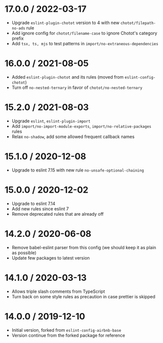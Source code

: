 17.0.0 / 2022-03-17
===================

- Upgrade `eslint-plugin-chotot` version to 4 with new `chotot/filepath-no-ads` rule
- Add ignore config for `chotot/filename-case`  to ignore Chotot's category prefix
- Add `tsx, ts, mjs` to test patterns in `import/no-extraneous-dependencies`

16.0.0 / 2021-08-05
===================

- Added `eslint-plugin-chotot` and its rules (moved from `eslint-config-chotot`)
- Turn off `no-nested-ternary` in favor of `chotot/no-nested-ternary`

15.2.0 / 2021-08-03
===================

- Upgrade `eslint`, `eslint-plugin-import`
- Add `import/no-import-module-exports`, `import/no-relative-packages` rules
- Relax `no-shadow`, add some allowed frequent callback names

15.1.0 / 2020-12-08
===================

- Upgrade to eslint 7.15 with new rule `no-unsafe-optional-chaining`

15.0.0 / 2020-12-02
===================

- Upgrade to eslint 7.14
- Add new rules since eslint 7
- Remove deprecated rules that are already off

14.2.0 / 2020-06-08
===================
- Remove babel-eslint parser from this config (we should keep it as plain as possible)
- Update few packages to latest version

14.1.0 / 2020-03-13
===================
- Allows triple slash comments from TypeScript
- Turn back on some style rules as precaution in case prettier is skipped

14.0.0 / 2019-12-10
===================
- Initial version, forked from `eslint-config-airbnb-base`
- Version continue from the forked package for reference
